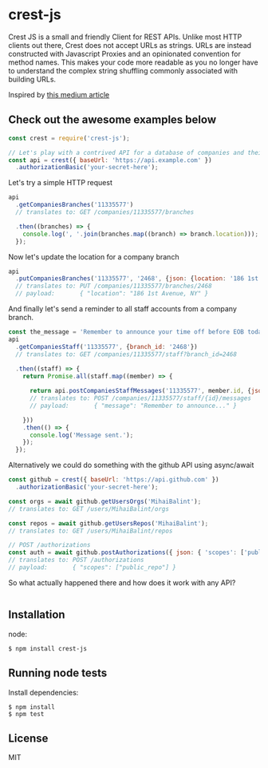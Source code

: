 # crest-js

Crest JS is a small and friendly Client for REST APIs. Unlike most HTTP clients out there, Crest does not accept URLs as strings. URLs are instead constructed with Javascript Proxies and an opinionated convention for method names. This makes your code more readable as you no longer have to understand the complex string shuffling commonly associated with building URLs.

Inspired by [this medium article](https://medium.com/dailyjs/how-to-use-javascript-proxies-for-fun-and-profit-365579d4a9f8)

## Check out the awesome examples below

```js
const crest = require('crest-js');

// Let's play with a contrived API for a database of companies and their staff
const api = crest({ baseUrl: 'https://api.example.com' })
  .authorizationBasic('your-secret-here');
```

Let's try a simple HTTP request
```js
api
  .getCompaniesBranches('11335577')
  // translates to: GET /companies/11335577/branches

  .then((branches) => {
    console.log(', '.join(branches.map((branch) => branch.location)));
  });
```

Now let's update the location for a company branch
```js
api
  .putCompaniesBranches('11335577', '2468', {json: {location: '186 1st Avenue, NY'} })
  // translates to: PUT /companies/11335577/branches/2468
  // payload:       { "location": "186 1st Avenue, NY" }
```

And finally let's send a reminder to all staff accounts from a company branch. 
```js
const the_message = 'Remember to announce your time off before EOB today.';
api
  .getCompaniesStaff('11335577', {branch_id: '2468'})
  // translates to: GET /companies/11335577/staff?branch_id=2468
  
  .then((staff) => {
    return Promise.all(staff.map((member) => {

      return api.postCompaniesStaffMessages('11335577', member.id, {json: {message: the_message}});
      // translates to: POST /companies/11335577/staff/{id}/messages
      // payload:       { "message": "Remember to announce..." }

    }))
    .then(() => {
      console.log('Message sent.');
    });
  });
```

Alternatively we could do something with the github API using async/await
```js
const github = crest({ baseUrl: 'https://api.github.com' })
  .authorizationBasic('your-secret-here');

const orgs = await github.getUsersOrgs('MihaiBalint');
// translates to: GET /users/MihaiBalint/orgs

const repos = await github.getUsersRepos('MihaiBalint');
// translates to: GET /users/MihaiBalint/repos

// POST /authorizations
const auth = await github.postAuthorizations({ json: { 'scopes': ['public_repo'] } });
// translates to: POST /authorizations
// payload:       { "scopes": ["public_repo"] }

```

So what actually happened there and how does it work with any API?
```js


```

## Installation

node:

```
$ npm install crest-js
```

## Running node tests

Install dependencies:

```shell
$ npm install
$ npm test
```

## License

MIT
